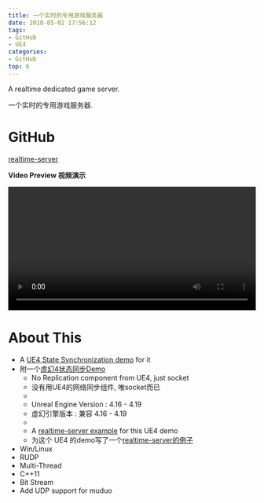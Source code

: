 ```yaml
---
title: 一个实时的专用游戏服务器
date: 2018-05-02 17:56:12
tags:
- GitHub
- UE4
categories:
- GitHub
top: 6
---
```



A realtime dedicated game server.

一个实时的专用游戏服务器.


<!-- ![UE4DemoScreenshot.jpg](/img/a_real_time_game_server_and_a_ue4_demo_for_it/UE4DemoScreenshot_small.jpg) -->


# GitHub

[<i class="fa fa-fw fa-github fa-2x"></i>realtime-server](https://github.com/no5ix/realtime-server) 


<i class="fa fa-fw fa-2x fa-play-circle"></i>**Video Preview 视频演示**

<video preload="auto" autoplay="autoplay" loop="loop" width="100%" controls="controls">
<source src="/img/a_real_time_game_server_and_a_ue4_demo_for_it/ue4_demo_for_rs_1080p.mp4" type="video/mp4" />
</video>

<!-- 
# Download & Play

 
- **Client Side** : 
[<i class="fa fa-download fa-2x fa-fw"></i>UE4ClientDemo.exe (Win32)](https://pan.baidu.com/s/1B0pMYls7JVYqEWyKH4gkXg), just check it out !

- 客户端 : 下载 [UE4ClientDemo.exe (Win32)](https://pan.baidu.com/s/1B0pMYls7JVYqEWyKH4gkXg) 玩一下 !

- **Server** : A server instance is running on my VPS, so just double click the UE4ClientDemo.exe that will connect to my server automatically, enjoy !

- 服务器 : 我VPS上运行着一个服务器实例, 你只需要双击 UE4ClientDemo.exe , 它就会自动连到服务器啦 !
 -->


# About This 

- A [UE4 State Synchronization demo](https://github.com/no5ix/realtime-server-ue4-demo) for it
- 附一个[虚幻4状态同步Demo](https://github.com/no5ix/realtime-server-ue4-demo)
    - No Replication component from UE4, just socket
    - 没有用UE4的网络同步组件, 唯socket而已
    - 
    - Unreal Engine Version : 4.16 - 4.19
    - 虚幻引擎版本 : 兼容 4.16 - 4.19
    - 
    - A [realtime-server example](https://github.com/no5ix/realtime-server/tree/master/example/for_ue4_demo) for this UE4 demo
    - 为这个 UE4 的demo写了一个[realtime-server的例子](https://github.com/no5ix/realtime-server/tree/master/example/for_ue4_demo)
- Win/Linux
- RUDP
- Multi-Thread
- C++11
- Bit Stream
- Add UDP support for muduo


<!-- - 可靠UDP

    - 抗抖动
    - 冗余应答
    - CrossPlatform
        - Linux/Epoll/多线程
        - Win/NIO/单线程
- C++11 
- 增量更新

- 二进制流

    - 大数据块的分包与重组

- 延迟渲染 -->

<!-- 
- (Old) Checkout branch 4.15 for UE4.15 version of the client and the corresponding server

- (老版本的) 切到 4.15 的 Git 分支上查看虚幻引擎4.15版本的客户端以及对应的服务器 
- -->

